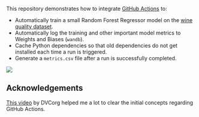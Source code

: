 This repository demonstrates how to integrate [GitHub Actions](https://docs.github.com/en/actions) to:

- Automatically train a small Random Forest Regressor model on the [wine quality dataset](https://www.kaggle.com/uciml/red-wine-quality-cortez-et-al-2009).
- Automatically log the training and other important model metrics to Weights and Biases (`wandb`). 
- Cache Python dependencies so that old dependencies do not get installed each time a run is triggered. 
- Generate a `metrics.csv` file after a run is successfully completed. 

![](https://i.ibb.co/JqZWHDC/image.png)

## Acknowledgements

[This video](https://www.youtube.com/watch?v=9BgIDqAzfuA) by DVCorg helped me a lot to clear the initial concepts regarding GitHub Actions. 
